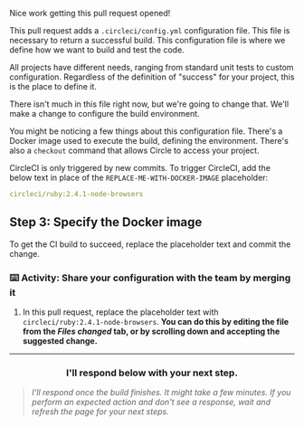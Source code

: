 Nice work getting this pull request opened!

This pull request adds a `.circleci/config.yml` configuration file. This file is necessary to return a successful build. This configuration file is where we define how we want to build and test the code.

All projects have different needs, ranging from standard unit tests to custom configuration.  Regardless of the definition of "success" for your project, this is the place to define it.

There isn't much in this file right now, but we're going to change that. We'll make a change to configure the build environment.

You might be noticing a few things about this configuration file. There's a Docker image used to execute the build, defining the environment. There's also a `checkout` command that allows Circle to access your project.

CircleCI is only triggered by new commits. To trigger CircleCI, add the below text in place of the `REPLACE-ME-WITH-DOCKER-IMAGE` placeholder:

```yaml
circleci/ruby:2.4.1-node-browsers
```

## Step 3: Specify the Docker image

To get the CI build to succeed, replace the placeholder text and commit the change.

### :keyboard: Activity: Share your configuration with the team by merging it

1. In this pull request, replace the placeholder text with `circleci/ruby:2.4.1-node-browsers`. **You can do this by editing the file from the _Files changed_ tab, or by scrolling down and accepting the suggested change.**

<hr>
<h3 align="center">I'll respond below with your next step.</h3>

> _I'll respond once the build finishes. It might take a few minutes. If you perform an expected action and don't see a response, wait and refresh the page for your next steps._
